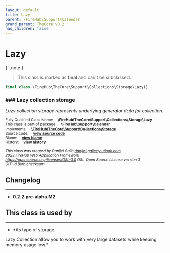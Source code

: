```yaml
---
layout: default
title: Lazy
parent: \FireHub\Support\Calendar
grand_parent: TheCore v0.2
has_children: false
---
```


<link rel="stylesheet" type="text/css" href="/css/style.css" />

# Lazy

{: .note }
> This class is marked as **final** and can't be subclassed.


```php
final class \FireHub\TheCore\Support\Collections\Storage\Lazy()
```

### ### Lazy collection storage

_Lazy collection storage represents underlying generator data for collection._

<sub>Fully Qualified Class Name:  **\FireHub\TheCore\Support\Collections\Storage\Lazy**</sub><br>
<sub>This class is part of package:  **\FireHub\Support\Calendar**</sub><br>
<sub>Implements:  **[\FireHub\TheCore\Support\Collections\Storage](/thecore/v0.2\FireHub\TheCore\Support\Collections\Storage)**</sub><br>
<sub>Source code:  **[view source code](https://github.com/The-FireHub-Project/TheCore/blob/v1.0/src/support/collections/storage/firehub.Lazy.php#L25)**</sub><br>
<sub>Blame:  **[view blame](https://github.com/The-FireHub-Project/TheCore/blame/v1.0/src/support/collections/storage/firehub.Lazy.php)**</sub><br>
<sub>History:  **[view history](https://github.com/The-FireHub-Project/TheCore/commits/v1.0/src/support/collections/storage/firehub.Lazy.php)**</sub><br>

<sub>_This class was created by Danijel Galić <danijel.galic@outlook.com>_</sub><br>
<sub>_2023 FireHub Web Application Framework_</sub><br>
<sub>_<https://opensource.org/licenses/OSL-3.0> OSL Open Source License version 3_</sub><br>
<sub>_GIT: $Id$ Blob checksum._</sub><br>

## Changelog
***

* **0.2.2.pre-alpha.M2** 


## This class is used by
***

* *As type of storage.

Lazy Collection allow you to work with very large datasets
while keeping memory usage low.*

